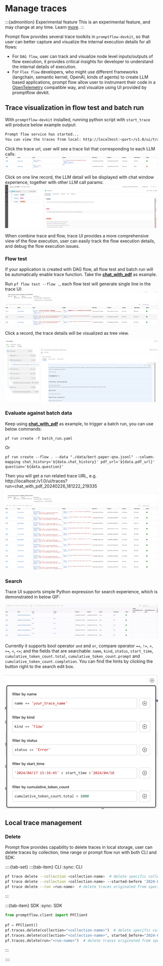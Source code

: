 # Manage traces

:::{admonition} Experimental feature
This is an experimental feature, and may change at any time. Learn [more](../faq.md#stable-vs-experimental).
:::

Prompt flow provides several trace toolkits in `promptflow-devkit`, so that user can better capture and visualize the internal execution details for all flows:

- For `DAG flow`, user can track and visualize node level inputs/outputs of flow execution, it provides critical insights for developer to understand the internal details of execution. 
- For `Flex flow` developers, who might use different frameworks (langchain, semantic kernel, OpenAI, kinds of agents) to create LLM based applications, prompt flow allow user to instrument their code in a [OpenTelemetry](https://opentelemetry.io/) compatible way, and visualize using UI provided by promptflow devkit.

## Trace visualization in flow test and batch run

With `promptflow-devkit` installed, running python script with `start_trace` will produce below example output:

```bash
Prompt flow service has started...
You can view the traces from local: http://localhost:<port>/v1.0/ui/traces/?#collection=basic
```

Click the trace url, user will see a trace list that corresponding to each LLM calls:
![LLM-trace-list](../../media/trace/LLM-trace-list.png)


Click on one line record, the LLM detail will be displayed with chat window experience, together with other LLM call params:
![LLM-trace-detail](../../media/trace/LLM-trace-detail.png)

When combine trace and flow, trace UI provides a more comprehensive view of the flow execution, user can easily track the flow execution details, and debug the flow execution issues.

### Flow test
If your application is created with DAG flow, all flow test and batch run will be automatically enable trace function. Take the **[chat_with_pdf](https://github.com/microsoft/promptflow/tree/main/examples/flows/chat/chat-with-pdf/)** as example. 

Run `pf flow test --flow .`, each flow test will generate single line in the trace UI:
![flow-trace-record](../../media/trace/flow-trace-records.png)

Click a record, the trace details will be visualized as tree view.

![flow-trace-detail](../../media/trace/flow-trace-detail.png)

### Evaluate against batch data
Keep using **[chat_with_pdf](https://github.com/microsoft/promptflow/tree/main/examples/flows/chat/chat-with-pdf)** as example, to trigger a batch run, you can use below commands:

```shell
pf run create -f batch_run.yaml
```
Or
```shell
pf run create --flow . --data "./data/bert-paper-qna.jsonl" --column-mapping chat_history='${data.chat_history}' pdf_url='${data.pdf_url}' question='${data.question}'
```
Then you will get a run related trace URL, e.g. http://localhost:<port>/v1.0/ui/traces?run=chat_with_pdf_20240226_181222_219335

![batch_run_record](../../media/trace/batch_run_record.png)

### Search

Trace UI supports simple Python expression for search experience, which is demonstrated in below GIF:

![advanced_search](../../media/trace/advanced-search.gif)

Currently it supports bool operator `and` and `or`, compare operator `==`, `!=`, `>`, `>=`, `<`, `<=`; and the fields that are searchable: `name`, `kind`, `status`, `start_time`, `cumulative_token_count.total`, `cumulative_token_count.prompt` and `cumulative_token_count.completion`. You can find the hints by clicking the button right to the search edit box.

![search_hint](../../media/trace/trace-ui-search-hint.png)

## Local trace management

### Delete

Prompt flow provides capability to delete traces in local storage, user can delete traces by collection, time range or prompt flow run with both CLI and SDK:

::::{tab-set}
:::{tab-item} CLI
:sync: CLI

```bash
pf trace delete --collection <collection-name>  # delete specific collection
pf trace delete --collection <collection-name> --started-before '2024-03-01T16:00:00.123456'  # delete traces started before the time in specific collection
pf trace delete --run <run-name>  # delete traces originated from specific prompt flow run
```
:::

:::{tab-item} SDK
:sync: SDK

```python
from promptflow.client import PFClient

pf = PFClient()
pf.traces.delete(collection="<collection-name>")  # delete specific collection
pf.traces.delete(collection="<collection-name>", started_before="2024-03-01T16:00:00.123456")  # delete traces started before the time in specific collection
pf.traces.delete(run="<run-name>")  # delete traces originated from specific prompt flow run
```

:::

::::
